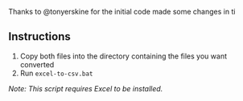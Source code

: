 
Thanks to @tonyerskine
for the initial code 
made some changes  in ti 

Instructions
---

1. Copy both files into the directory containing the files you want converted
2. Run `excel-to-csv.bat`

*Note: This script requires Excel to be installed.*
